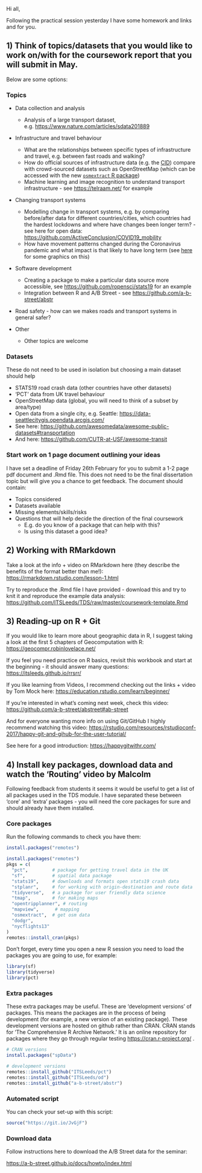 
<!-- message to students, 2021-01-28 -->

Hi all,

Following the practical session yesterday I have some homework and links
and for you.

## 1) Think of topics/datasets that you would like to work on/with for the coursework report that you will submit in May.

Below are some options:

### Topics

-   Data collection and analysis

    -   Analysis of a large transport dataset,
        e.g. <https://www.nature.com/articles/sdata201889>

-   Infrastructure and travel behaviour

    -   What are the relationships between specific types of
        infrastructure and travel, e.g. between fast roads and walking?
    -   How do official sources of infrastructure data (e.g. the
        [CID](https://github.com/PublicHealthDataGeek/CycleInfraLnd/))
        compare with crowd-sourced datasets such as OpenStreetMap (which
        can be accessed with the new [`osmextract` R
        package](https://github.com/ropensci/osmextract))
    -   Machine learning and image recognition to understand transport
        infrastructure - see <https://telraam.net/> for example

-   Changing transport systems

    -   Modelling change in transport systems, e.g. by comparing
        before/after data for different countries/cities, which
        countries had the hardest lockdowns and where have changes been
        longer term? - see here for open data:
        <https://github.com/ActiveConclusion/COVID19_mobility>
    -   How have movement patterns changed during the Coronavirus
        pandemic and what impact is that likely to have long term (see
        [here](https://saferactive.github.io/trafficalmr/articles/report3.html)
        for some graphics on this)

-   Software development

    -   Creating a package to make a particular data source more
        accessible, see <https://github.com/ropensci/stats19> for an
        example
    -   Integration between R and A/B Street - see
        <https://github.com/a-b-street/abstr>

-   Road safety - how can we makes roads and transport systems in
    general safer?

-   Other

    -   Other topics are welcome

### Datasets

These do not need to be used in isolation but choosing a main dataset
should help

-   STATS19 road crash data (other countries have other datasets)
-   ‘PCT’ data from UK travel behaviour
-   OpenStreetMap data (global, you will need to think of a subset by
    area/type)
-   Open data from a single city, e.g. Seattle:
    <https://data-seattlecitygis.opendata.arcgis.com/>
-   See here:
    <https://github.com/awesomedata/awesome-public-datasets#transportation>
-   And here: <https://github.com/CUTR-at-USF/awesome-transit>

### Start work on 1 page document outlining your ideas

I have set a deadline of Friday 26th February for you to submit a 1-2
page pdf document and .Rmd file. This does not need to be the final
dissertation topic but will give you a chance to get feedback. The
document should contain:

-   Topics considered
-   Datasets available
-   Missing elements/skills/risks
-   Questions that will help decide the direction of the final
    coursework
    -   E.g. do you know of a package that can help with this?
    -   Is using this dataset a good idea?

<!-- Peer-to-peer feedback will help you develop your ideas. -->

## 2) Working with RMarkdown

Take a look at the info + video on RMarkdown here (they describe the
benefits of the format better than me!):
<https://rmarkdown.rstudio.com/lesson-1.html>

Try to reproduce the .Rmd file I have provided - download this and try
to knit it and reproduce the example data analysis:
<https://github.com/ITSLeeds/TDS/raw/master/coursework-template.Rmd>

## 3) Reading-up on R + Git

If you would like to learn more about geographic data in R, I suggest
taking a look at the first 5 chapters of Geocomputation with R:
<https://geocompr.robinlovelace.net/>

If you feel you need practice on R basics, revisit this workbook and
start at the beginning - it should answer many questions:
<https://itsleeds.github.io/rrsrr/>

If you like learning from Videos, I recommend checking out the links +
video by Tom Mock here: <https://education.rstudio.com/learn/beginner/>

If you’re interested in what’s coming next week, check this video:
<https://github.com/a-b-street/abstreet#ab-street>

And for everyone wanting more info on using Git/GitHub I highly
recommend watching this video:
<https://rstudio.com/resources/rstudioconf-2017/happy-git-and-gihub-for-the-user-tutorial/>

See here for a good introduction: <https://happygitwithr.com/>

## 4) Install key packages, download data and watch the ‘Routing’ video by Malcolm

Following feedback from students it seems it would be useful to get a
list of all packages used in the TDS module. I have separated these
between ‘core’ and ‘extra’ packages - you will need the core packages
for sure and should already have them installed.

### Core packages

Run the following commands to check you have them:

``` r
install.packages("remotes")
```

``` r
install.packages("remotes")
pkgs = c(
  "pct",         # package for getting travel data in the UK
  "sf",          # spatial data package
  "stats19",     # downloads and formats open stats19 crash data
  "stplanr",     # for working with origin-destination and route data
  "tidyverse",   # a package for user friendly data science
  "tmap",        # for making maps
  "opentripplanner", # routing
  "mapview",      # mapping
  "osmextract",  # get osm data
  "dodgr",
  "nycflights13"
)
remotes::install_cran(pkgs)
```

Don’t forget, every time you open a new R session you need to load the
packages you are going to use, for example:

``` r
library(sf)
library(tidyverse)
library(pct)
```

### Extra packages

These extra packages may be useful. These are ‘development versions’ of
packages. This means the packages are in the process of being
development (for example, a new version of an existing package). These
development versions are hosted on github rather than CRAN. CRAN stands
for ‘The Comprehensive R Archive Network.’ It is an online repository
for packages where they go through regular testing
<https://cran.r-project.org/> .

``` r
# CRAN versions
install.packages("spData")

# development versions
remotes::install_github("ITSLeeds/pct")
remotes::install_github("ITSLeeds/od")
remotes::install_github("a-b-street/abstr")
```

### Automated script

You can check your set-up with this script:

``` r
source("https://git.io/JvGjF")
```

### Download data

Follow instructions here to download the A/B Street data for the
seminar:

<https://a-b-street.github.io/docs/howto/index.html>

